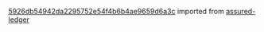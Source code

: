 [5926db54942da2295752e54f4b6b4ae9659d6a3c](https://github.com/insolar/assured-ledger/commit/5926db54942da2295752e54f4b6b4ae9659d6a3c) imported from [assured-ledger](https://github.com/insolar/assured-ledger)
